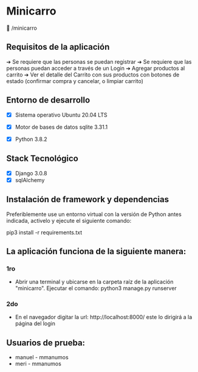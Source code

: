 # Minicarro

:open_file_folder: /minicarro

## Requisitos de la aplicación
➔ Se requiere que las personas se puedan registrar
➔ Se requiere que las personas puedan acceder a través de un Login
➔ Agregar productos al carrito
➔ Ver el detalle del Carrito con sus productos con botones de estado (confirmar
compra y cancelar, o limpiar carrito)

## Entorno de desarrollo

* [x]  Sistema operativo Ubuntu 20.04 LTS
* [x]  Motor de bases de datos sqlite 3.31.1
* [x]  Python 3.8.2


## Stack Tecnológico

* [x] Django 3.0.8
* [x] sqlAlchemy

## Instalación de framework y dependencias
Preferiblemente use un entorno virtual con la versión de Python antes indicada, activelo y ejecute el siguiente comando:

pip3 install -r requirements.txt

## La aplicación funciona de la siguiente manera:

### 1ro 
- Abrir una terminal y ubicarse en la carpeta raíz de la aplicación "minicarro". 
  Ejecutar el comando: python3 manage.py runserver

### 2do
- En el navegador digitar la url: http://localhost:8000/ este lo dirigirá a la página del login

## Usuarios de prueba:
- manuel - mmanumos
- meri - mmanumos





